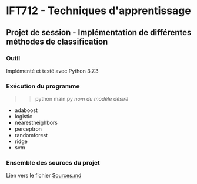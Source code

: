 # IFT712 - Techniques d'apprentissage

## Projet de session - Implémentation de différentes méthodes de classification

### Outil
Implémenté et testé avec Python 3.7.3

### Exécution du programme
>> python main.py *nom du modèle désiré*
  - adaboost
  - logistic
  - nearestneighbors
  - perceptron
  - randomforest
  - ridge
  - svm

### Ensemble des sources du projet
Lien vers le fichier [Sources.md](https://github.com/julienbrosseau/IFT712-Projet/blob/documentation/docs/Sources.md)
